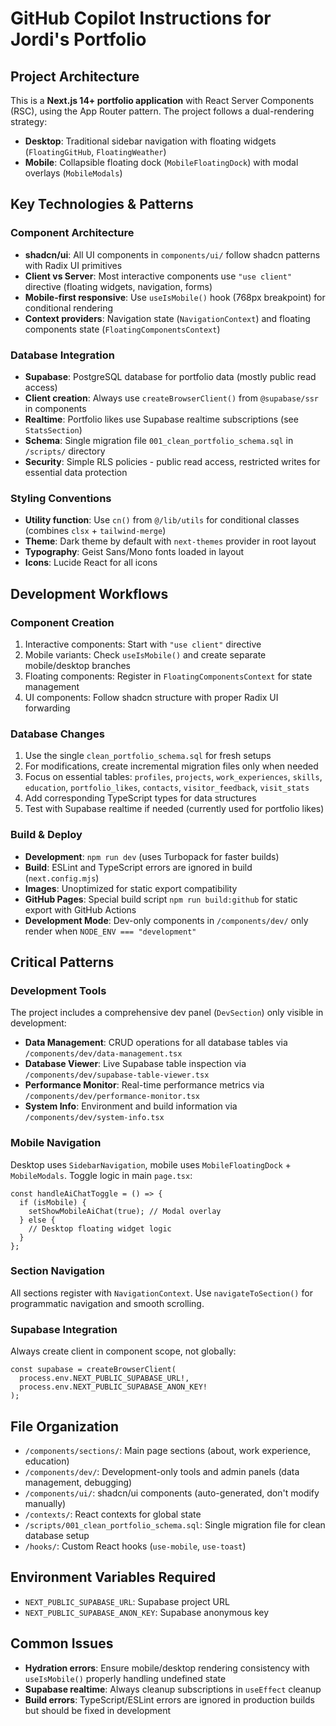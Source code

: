 # GitHub Copilot Instructions for Jordi's Portfolio

## Project Architecture

This is a **Next.js 14+ portfolio application** with React Server Components (RSC), using the App Router pattern. The project follows a dual-rendering strategy:

- **Desktop**: Traditional sidebar navigation with floating widgets (`FloatingGitHub`, `FloatingWeather`)
- **Mobile**: Collapsible floating dock (`MobileFloatingDock`) with modal overlays (`MobileModals`)

## Key Technologies & Patterns

### Component Architecture

- **shadcn/ui**: All UI components in `components/ui/` follow shadcn patterns with Radix UI primitives
- **Client vs Server**: Most interactive components use `"use client"` directive (floating widgets, navigation, forms)
- **Mobile-first responsive**: Use `useIsMobile()` hook (768px breakpoint) for conditional rendering
- **Context providers**: Navigation state (`NavigationContext`) and floating components state (`FloatingComponentsContext`)

### Database Integration

- **Supabase**: PostgreSQL database for portfolio data (mostly public read access)
- **Client creation**: Always use `createBrowserClient()` from `@supabase/ssr` in components
- **Realtime**: Portfolio likes use Supabase realtime subscriptions (see `StatsSection`)
- **Schema**: Single migration file `001_clean_portfolio_schema.sql` in `/scripts/` directory
- **Security**: Simple RLS policies - public read access, restricted writes for essential data protection

### Styling Conventions

- **Utility function**: Use `cn()` from `@/lib/utils` for conditional classes (combines `clsx` + `tailwind-merge`)
- **Theme**: Dark theme by default with `next-themes` provider in root layout
- **Typography**: Geist Sans/Mono fonts loaded in layout
- **Icons**: Lucide React for all icons

## Development Workflows

### Component Creation

1. Interactive components: Start with `"use client"` directive
2. Mobile variants: Check `useIsMobile()` and create separate mobile/desktop branches
3. Floating components: Register in `FloatingComponentsContext` for state management
4. UI components: Follow shadcn structure with proper Radix UI forwarding

### Database Changes

1. Use the single `clean_portfolio_schema.sql` for fresh setups
2. For modifications, create incremental migration files only when needed
3. Focus on essential tables: `profiles`, `projects`, `work_experiences`, `skills`, `education`, `portfolio_likes`, `contacts`, `visitor_feedback`, `visit_stats`
4. Add corresponding TypeScript types for data structures
5. Test with Supabase realtime if needed (currently used for portfolio likes)

### Build & Deploy

- **Development**: `npm run dev` (uses Turbopack for faster builds)
- **Build**: ESLint and TypeScript errors are ignored in build (`next.config.mjs`)
- **Images**: Unoptimized for static export compatibility
- **GitHub Pages**: Special build script `npm run build:github` for static export with GitHub Actions
- **Development Mode**: Dev-only components in `/components/dev/` only render when `NODE_ENV === "development"`

## Critical Patterns

### Development Tools

The project includes a comprehensive dev panel (`DevSection`) only visible in development:

- **Data Management**: CRUD operations for all database tables via `/components/dev/data-management.tsx`
- **Database Viewer**: Live Supabase table inspection via `/components/dev/supabase-table-viewer.tsx`
- **Performance Monitor**: Real-time performance metrics via `/components/dev/performance-monitor.tsx`
- **System Info**: Environment and build information via `/components/dev/system-info.tsx`

### Mobile Navigation

Desktop uses `SidebarNavigation`, mobile uses `MobileFloatingDock` + `MobileModals`. Toggle logic in main `page.tsx`:

```tsx
const handleAiChatToggle = () => {
  if (isMobile) {
    setShowMobileAiChat(true); // Modal overlay
  } else {
    // Desktop floating widget logic
  }
};
```

### Section Navigation

All sections register with `NavigationContext`. Use `navigateToSection()` for programmatic navigation and smooth scrolling.

### Supabase Integration

Always create client in component scope, not globally:

```tsx
const supabase = createBrowserClient(
  process.env.NEXT_PUBLIC_SUPABASE_URL!,
  process.env.NEXT_PUBLIC_SUPABASE_ANON_KEY!
);
```

## File Organization

- `/components/sections/`: Main page sections (about, work experience, education)
- `/components/dev/`: Development-only tools and admin panels (data management, debugging)
- `/components/ui/`: shadcn/ui components (auto-generated, don't modify manually)
- `/contexts/`: React contexts for global state
- `/scripts/001_clean_portfolio_schema.sql`: Single migration file for clean database setup
- `/hooks/`: Custom React hooks (`use-mobile`, `use-toast`)

## Environment Variables Required

- `NEXT_PUBLIC_SUPABASE_URL`: Supabase project URL
- `NEXT_PUBLIC_SUPABASE_ANON_KEY`: Supabase anonymous key

## Common Issues

- **Hydration errors**: Ensure mobile/desktop rendering consistency with `useIsMobile()` properly handling undefined state
- **Supabase realtime**: Always cleanup subscriptions in `useEffect` cleanup
- **Build errors**: TypeScript/ESLint errors are ignored in production builds but should be fixed in development
